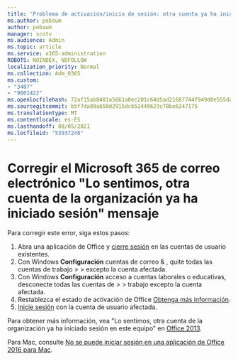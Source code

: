 ```yaml
---
title: 'Problema de activación/inicio de sesión: otra cuenta ya ha iniciado sesión'
ms.author: pebaum
author: pebaum
manager: scotv
ms.audience: Admin
ms.topic: article
ms.service: o365-administration
ROBOTS: NOINDEX, NOFOLLOW
localization_priority: Normal
ms.collection: Adm_O365
ms.custom:
- "3407"
- "9001422"
ms.openlocfilehash: 72af15ab8481a5661a0ec201c64d5ad21687744f949d0e555da21baf269a780f
ms.sourcegitcommit: b5f7da89a650d2915dc652449623c78be6247175
ms.translationtype: MT
ms.contentlocale: es-ES
ms.lasthandoff: 08/05/2021
ms.locfileid: "53937248"
---
```

# <a name="fixing-the-microsoft-365-apps-sorry-another-account-from-your-organization-is-already-signed-in-message"></a>Corregir el Microsoft 365 de correo electrónico "Lo sentimos, otra cuenta de la organización ya ha iniciado sesión" mensaje

Para corregir este error, siga estos pasos:

1. Abra una aplicación de Office y [cierre sesión](https://support.office.com/article/5a20dc11-47e9-4b6f-945d-478cb6d92071) en las cuentas de usuario existentes.   
2. Con Windows **Configuración** cuentas de correo & , quite todas las cuentas de trabajo  >    >  excepto la cuenta afectada. 
3. Con Windows **Configuración** acceso a cuentas laborales o educativas, desconecte todas las cuentas de  >    >  trabajo excepto la cuenta afectada. 
4. Restablezca el estado de activación de Office [Obtenga más información](https://docs.microsoft.com/office365/troubleshoot/activation/reset-office-365-proplus-activation-state
).
5. [Inicie sesión](https://support.office.com/article/628ea040-f265-49de-b986-be09c3ebf8a9) con la cuenta de usuario afectada. 

Para obtener más información, vea "Lo sentimos, otra cuenta de la organización ya ha iniciado sesión en este equipo" en [Office 2013](https://docs.microsoft.com/office/troubleshoot/error-messages/another-account-already-signed-in).

Para Mac, consulte [No se puede iniciar sesión en una aplicación de Office 2016 para Mac](https://docs.microsoft.com/office365/troubleshoot/authentication/sign-in-to-office-2016-for-mac-fail).